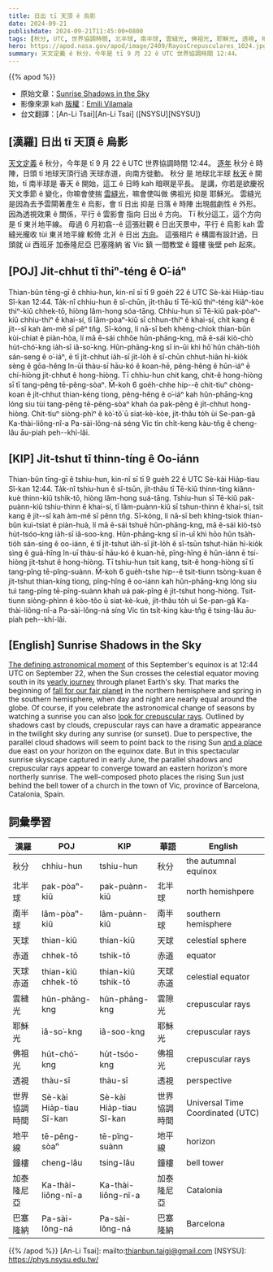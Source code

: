 ```yaml
---
title: 日出 tī 天頂 ê 烏影
date: 2024-09-21
publishdate: 2024-09-21T11:45:00+0800
tags: [秋分, UTC, 世界協調時間, 北半球, 南半球, 雲縫光, 佛祖光, 耶穌光, 透視, 地平線, 鐘樓, 天球, 赤道, 天球赤道, 加泰隆尼亞, 巴塞隆納]
hero: https://apod.nasa.gov/apod/image/2409/RayosCrepusculares_1024.jpg
summary: 天文定義 ê 秋分，今年是 tī 9 月 22 ê UTC 世界協調時間 12:44。
---
```


{{% apod %}}

- 原始文章：[Sunrise Shadows in the Sky](https://apod.nasa.gov/apod/ap240921.html)
- 影像來源 kah [版權][copyright]：[Emili Vilamala](https://www.instagram.com/emili_vilamala/)
- 台文翻譯：[An-Li Tsai][An-Li Tsai] ([NSYSU][NSYSU])

## [漢羅] 日出 tī 天頂 ê 烏影
[天文定義][The defining astronomical moment] ê 秋分，今年是 tī 9 月 22 ê UTC 世界協調時間 12:44。
[逐年][yearly journey] 秋分 ê 時陣，日頭 tī 地球天頂行過 天球赤道，向南方徙動。
秋分 是 地球北半球 [秋天][fall for our fair planet] ê 開始，tī 南半球是 春天 ê 開始，這工 ê 日時 kah 暗暝是平長。
是講，你若是欲慶祝天文季節 ê 變化，你嘛會使揣 [雲縫光][look for crepuscular rays]，嘛會使叫做 佛祖光 抑是 耶穌光。
雲縫光 是因為去予雲閘著產生 ê 烏影，會 tī 日出 抑是 日落 ê 時陣 出現戲劇性 ê 外形。
因為透視效果 ê 關係，平行 ê 雲影會 指向 日出 ê 方向。
Tī 秋分這工，這个方向是 tī 東爿地平線。
毋過 6 月初翕--ê 這張壯觀 ê 日出天景中，平行 ê 烏影 kah 雲縫光攏收 tùi 東爿地平線 較倚 北爿 ê 日出 [方向][and a place]。
這張相片 ê 構圖有設計過，日頭就 ùi 西班牙 加泰隆尼亞 巴塞隆納 省 Vic 鎮 一間教堂 ê 鐘樓 後壁 peh 起來。

## [POJ] Ji̍t-chhut tī thiⁿ-téng ê O͘-iáⁿ
Thian-bûn tēng-gī ê chhiu-hun, kin-nî sī tī 9 goe̍h 22 ê UTC Sè-kài Hia̍p-tiau Sî-kan 12:44.
Ta̍k-nî chhiu-hun ê sî-chūn, ji̍t-thâu tī Tē-kiû thiⁿ-téng kiâⁿ-kòe thiⁿ-kiû chhek-tō, hiòng lâm-hong sóa-tāng.
Chhiu-hun sī Tē-kiû pak-pòaⁿ-kiû chhiu-thiⁿ ê khai-sí, tī lâm-pòaⁿ-kiû sī chhun-thiⁿ ê khai-sí, chit kang ê ji̍t--sî kah àm-mê sī pêⁿ tn̂g.
Sī-kóng, lí nā-sī beh khèng-chiok thian-bûn kùi-chiat ê piàn-hòa, lí mā ē-sái chhōe hûn-phāng-kng, mā ē-sái kiò-chò hu̍t-chó͘-kng ia̍h-sī iâ-so͘-kng.
Hûn-phāng-kng sī in-ūi khì hō͘ hûn cha̍h-tio̍h sán-seng ê o͘-iáⁿ, ē tī ji̍t-chhut ia̍h-sī ji̍t-lo̍h ê sî-chūn chhut-hiān hì-kio̍k sèng ê gōa-hêng
In-ūi thàu-sī hāu-kó ê koan-hē, pêng-hêng ê hûn-iáⁿ ē chí-hiòng ji̍t-chhut ê hong-hiòng.
Tī chhiu-hun chit kang, chit-ê hong-hiòng sī tī tang-pêng tē-pêng-sòaⁿ.
M̄-koh 6 goe̍h-chhe hip--ê chit-tiuⁿ chòng-koan ê ji̍t-chhut thian-kéng tiong, pêng-hêng ê o͘-iáⁿ kah hûn-phāng-kng lóng siu tùi tang-pêng tē-pêng-sòaⁿ khah óa pak-pêng ê ji̍t-chhut hong-hiòng.
Chit-tiuⁿ siòng-phìⁿ ê kò͘-tô͘ ū siat-kè-kòe, ji̍t-thâu to̍h ùi Se-pan-gâ Ka-thài-liông-nî-a Pa-sài-lông-ná séng Vic tìn chi̍t-keng kàu-tn̂g ê cheng-lâu āu-piah peh--khí-lâi.

## [KIP] Ji̍t-tshut tī thinn-tíng ê Oo-iánn
Thian-bûn tīng-gī ê tshiu-hun, kin-nî sī tī 9 gue̍h 22 ê UTC Sè-kài Hia̍p-tiau Sî-kan 12:44.
Ta̍k-nî tshiu-hun ê sî-tsūn, ji̍t-thâu tī Tē-kiû thinn-tíng kiânn-kuè thinn-kiû tshik-tō, hiòng lâm-hong suá-tāng.
Tshiu-hun sī Tē-kiû pak-puànn-kiû tshiu-thinn ê khai-sí, tī lâm-puànn-kiû sī tshun-thinn ê khai-sí, tsit kang ê ji̍t--sî kah àm-mê sī pênn tn̂g.
Sī-kóng, lí nā-sī beh khìng-tsiok thian-bûn kuì-tsiat ê piàn-huà, lí mā ē-sái tshuē hûn-phāng-kng, mā ē-sái kiò-tsò hu̍t-tsóo-kng ia̍h-sī iâ-soo-kng.
Hûn-phāng-kng sī in-uī khì hōo hûn tsa̍h-tio̍h sán-sing ê oo-iánn, ē tī ji̍t-tshut ia̍h-sī ji̍t-lo̍h ê sî-tsūn tshut-hiān hì-kio̍k sìng ê guā-hîng
In-uī thàu-sī hāu-kó ê kuan-hē, pîng-hîng ê hûn-iánn ē tsí-hiòng ji̍t-tshut ê hong-hiòng.
Tī tshiu-hun tsit kang, tsit-ê hong-hiòng sī tī tang-pîng tē-pîng-suànn.
M̄-koh 6 gue̍h-tshe hip--ê tsit-tiunn tsòng-kuan ê ji̍t-tshut thian-kíng tiong, pîng-hîng ê oo-iánn kah hûn-phāng-kng lóng siu tuì tang-pîng tē-pîng-suànn khah uá pak-pîng ê ji̍t-tshut hong-hiòng.
Tsit-tiunn siòng-phìnn ê kòo-tôo ū siat-kè-kuè, ji̍t-thâu to̍h uì Se-pan-gâ Ka-thài-liông-nî-a Pa-sài-lông-ná síng Vic tìn tsi̍t-king kàu-tn̂g ê tsing-lâu āu-piah peh--khí-lâi.

## [English] Sunrise Shadows in the Sky
[The defining astronomical moment][The defining astronomical moment] of this September's equinox is at 12:44 UTC on September 22, when the Sun crosses the celestial equator moving south in its [yearly journey][yearly journey] through planet Earth's sky.
That marks the beginning of [fall for our fair planet][fall for our fair planet] in the northern hemisphere and spring in the southern hemisphere, when day and night are nearly equal around the globe.
Of course, if you celebrate the astronomical change of seasons by watching a sunrise you can also [look for crepuscular rays][look for crepuscular rays].
Outlined by shadows cast by clouds, crepuscular rays can have a dramatic appearance in the twilight sky during any sunrise (or sunset).
Due to perspective, the parallel cloud shadows will seem to point back to the rising Sun [and a place][and a place] due east on your horizon on the equinox date.
But in this spectacular sunrise skyscape captured in early June, the parallel shadows and crepuscular rays appear to converge toward an eastern horizon's more northerly sunrise.
The well-composed photo places the rising Sun just behind the bell tower of a church in the town of Vic, province of Barcelona, Catalonia, Spain.

## 詞彙學習
|漢羅|POJ|KIP|華語|English|
|-|-|-|-|-|
| 秋分 | chhiu-hun | tshiu-hun | 秋分 | the autumnal equinox |
| 北半球 | pak-pòaⁿ-kiû | pak-puànn-kiû | 北半球 | north hemishpere |
| 南半球 | lâm-pòaⁿ-kiû | lâm-puànn-kiû | 南半球 | southern hemisphere |
| 天球 | thian-kiû | thian-kiû | 天球 | celestial sphere |
| 赤道 | chhek-tō | tshik-tō | 赤道 | equator |
| 天球赤道 | thian-kiû chhek-tō | thian-kiû tshik-tō| 天球赤道 | celestial equator |
| 雲縫光 | hûn-phāng-kng | hûn-phāng-kng | 雲隙光 | crepuscular rays |
| 耶穌光 | iâ-so͘-kng | iâ-soo-kng | 耶穌光 | crepuscular rays |
| 佛祖光 | hu̍t-chó͘-kng | hu̍t-tsóo-kng | 佛祖光 | crepuscular rays |
| 透視 | thàu-sī | thàu-sī | 透視 | perspective |
| 世界協調時間 | Sè-kài Hia̍p-tiau Sî-kan | Sè-kài Hia̍p-tiau Sî-kan | 世界協調時間 | Universal Time Coordinated (UTC) |
| 地平線 | tē-pêng-sòaⁿ | tē-pîng-suànn | 地平線 | horizon |
| 鐘樓 | cheng-lâu | tsing-lâu | 鐘樓 | bell tower |
| 加泰隆尼亞 | Ka-thài-liông-nî-a | Ka-thài-liông-nî-a | 加泰隆尼亞 | Catalonia |
| 巴塞隆納 | Pa-sài-lông-ná | Pa-sài-lông-ná | 巴塞隆納 | Barcelona |

{{% /apod %}}
[An-Li Tsai]: mailto:thianbun.taigi@gmail.com
[NSYSU]: https://phys.nsysu.edu.tw/

[copyright]: https://apod.nasa.gov/apod/fap/lib/about_apod.html#srapply
[License3]: https://creativecommons.org/licenses/by/3.0/
[License2]:https://creativecommons.org/licenses/by-nc-nd/2.0/

[The defining astronomical moment]:https://earthsky.org/astronomy-essentials/everything-you-need-to-know-september-equinox/
[yearly journey]:https://apod.nasa.gov/apod/ap220918.html
[fall for our fair planet]:https://www.timeanddate.com/calendar/autumnal-equinox.html
[look for crepuscular rays]:https://earthobservatory.nasa.gov/images/76261/crepuscular-rays-india
[and a place]:https://apod.nasa.gov/apod/ap160922.html
